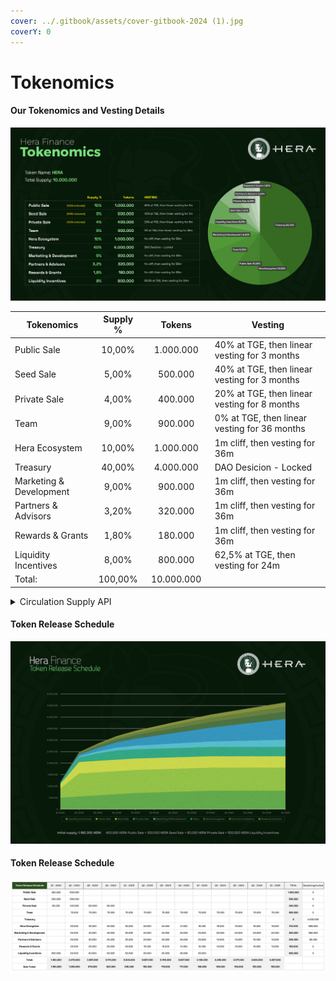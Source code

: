 ```yaml
---
cover: ../.gitbook/assets/cover-gitbook-2024 (1).jpg
coverY: 0
---
```


# Tokenomics

#### Our Tokenomics and Vesting Details <a href="#our-tokenomics-and-vesting-details" id="our-tokenomics-and-vesting-details"></a>

![Hera Finance Tokenomics - Updated : "31.12.2022"](../.gitbook/assets/tokenomics-unlocked-03022023.jpg)



<table><thead><tr><th width="178">Tokenomics</th><th align="center">Supply %</th><th width="122" align="center">Tokens</th><th width="374">Vesting</th></tr></thead><tbody><tr><td>Public Sale</td><td align="center">10,00%</td><td align="center">1.000.000</td><td>40% at TGE, then linear vesting for 3 months</td></tr><tr><td>Seed Sale</td><td align="center">5,00%</td><td align="center">500.000</td><td>40% at TGE, then linear vesting for 3 months</td></tr><tr><td>Private Sale</td><td align="center">4,00%</td><td align="center">400.000</td><td>20% at TGE, then linear vesting for 8 months</td></tr><tr><td>Team</td><td align="center">9,00%</td><td align="center">900.000</td><td>0% at TGE, then linear vesting for 36 months</td></tr><tr><td>Hera Ecosystem</td><td align="center">10,00%</td><td align="center">1.000.000</td><td>1m cliff, then vesting for 36m</td></tr><tr><td>Treasury</td><td align="center">40,00%</td><td align="center">4.000.000</td><td>DAO Desicion - Locked</td></tr><tr><td>Marketing &#x26; Development</td><td align="center">9,00%</td><td align="center">900.000</td><td>1m cliff, then vesting for 36m</td></tr><tr><td>Partners &#x26; Advisors</td><td align="center">3,20%</td><td align="center">320.000</td><td>1m cliff, then vesting for 36m</td></tr><tr><td>Rewards &#x26; Grants</td><td align="center">1,80%</td><td align="center">180.000</td><td>1m cliff, then vesting for 36m</td></tr><tr><td>Liquidity Incentives</td><td align="center">8,00%</td><td align="center">800.000</td><td>62,5% at TGE, then vesting for 24m</td></tr><tr><td>Total:  </td><td align="center">100,00%</td><td align="center">10.000.000</td><td></td></tr></tbody></table>

<details>

<summary>Circulation Supply API</summary>

URL: [https://supply.hera.finance/v1.0/supply/circulation](https://supply.hera.finance/v1.0/supply/circulation)

</details>

#### Token Release Schedule

![Hera - Token Release Schedule](../.gitbook/assets/TokenReleaseSchedule.jpg)

#### Token Release Schedule

![](../.gitbook/assets/sheet-release.jpg)
